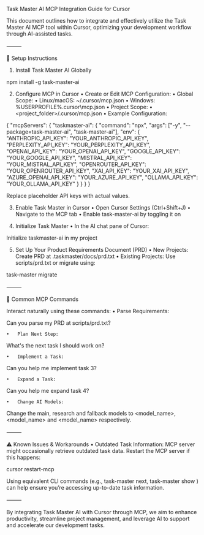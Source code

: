 Task Master AI MCP Integration Guide for Cursor

This document outlines how to integrate and effectively utilize the Task Master AI MCP tool within Cursor, optimizing your development workflow through AI-assisted tasks.

⸻

🔧 Setup Instructions

1. Install Task Master AI Globally

npm install -g task-master-ai

2. Configure MCP in Cursor
   • Create or Edit MCP Configuration:
   • Global Scope:
   • Linux/macOS: ~/.cursor/mcp.json
   • Windows: %USERPROFILE%\.cursor\mcp.json
   • Project Scope:
   • <project_folder>/.cursor/mcp.json
   • Example Configuration:

{
"mcpServers": {
"taskmaster-ai": {
"command": "npx",
"args": ["-y", "--package=task-master-ai", "task-master-ai"],
"env": {
"ANTHROPIC_API_KEY": "YOUR_ANTHROPIC_API_KEY",
"PERPLEXITY_API_KEY": "YOUR_PERPLEXITY_API_KEY",
"OPENAI_API_KEY": "YOUR_OPENAI_API_KEY",
"GOOGLE_API_KEY": "YOUR_GOOGLE_API_KEY",
"MISTRAL_API_KEY": "YOUR_MISTRAL_API_KEY",
"OPENROUTER_API_KEY": "YOUR_OPENROUTER_API_KEY",
"XAI_API_KEY": "YOUR_XAI_API_KEY",
"AZURE_OPENAI_API_KEY": "YOUR_AZURE_API_KEY",
"OLLAMA_API_KEY": "YOUR_OLLAMA_API_KEY"
}
}
}
}

Replace placeholder API keys with actual values.

3. Enable Task Master in Cursor
   • Open Cursor Settings (Ctrl+Shift+J)
   • Navigate to the MCP tab
   • Enable task-master-ai by toggling it on

4. Initialize Task Master
   • In the AI chat pane of Cursor:

Initialize taskmaster-ai in my project

5. Set Up Your Product Requirements Document (PRD)
   • New Projects: Create PRD at .taskmaster/docs/prd.txt
   • Existing Projects: Use scripts/prd.txt or migrate using:

task-master migrate

⸻

💬 Common MCP Commands

Interact naturally using these commands:
• Parse Requirements:

Can you parse my PRD at scripts/prd.txt?

    •	Plan Next Step:

What's the next task I should work on?

    •	Implement a Task:

Can you help me implement task 3?

    •	Expand a Task:

Can you help me expand task 4?

    •	Change AI Models:

Change the main, research and fallback models to <model_name>, <model_name> and <model_name> respectively.

⸻

⚠️ Known Issues & Workarounds
• Outdated Task Information: MCP server might occasionally retrieve outdated task data. Restart the MCP server if this happens:

cursor restart-mcp

Using equivalent CLI commands (e.g., task-master next, task-master show <id>) can help ensure you’re accessing up-to-date task information.

⸻

By integrating Task Master AI with Cursor through MCP, we aim to enhance productivity, streamline project management, and leverage AI to support and accelerate our development tasks.
